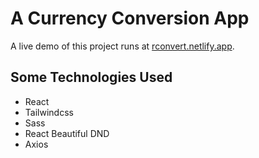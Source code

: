 # A Currency Conversion App

A live demo of this project runs at [rconvert.netlify.app](https://rconvert.netlify.app).

## Some Technologies Used

- React
- Tailwindcss
- Sass
- React Beautiful DND
- Axios
